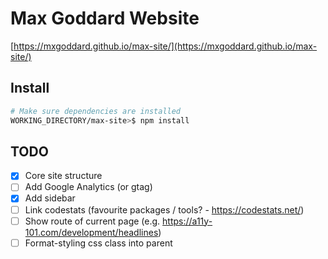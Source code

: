 # Max Goddard Website

[https://mxgoddard.github.io/max-site/](https://mxgoddard.github.io/max-site/)

## Install

``` bash
# Make sure dependencies are installed
WORKING_DIRECTORY/max-site>$ npm install
```

## TODO

- [x] Core site structure
- [ ] Add Google Analytics (or gtag)
- [x] Add sidebar
- [ ] Link codestats (favourite packages / tools? - https://codestats.net/)
- [ ] Show route of current page (e.g. https://a11y-101.com/development/headlines)
- [ ] Format-styling css class into parent 